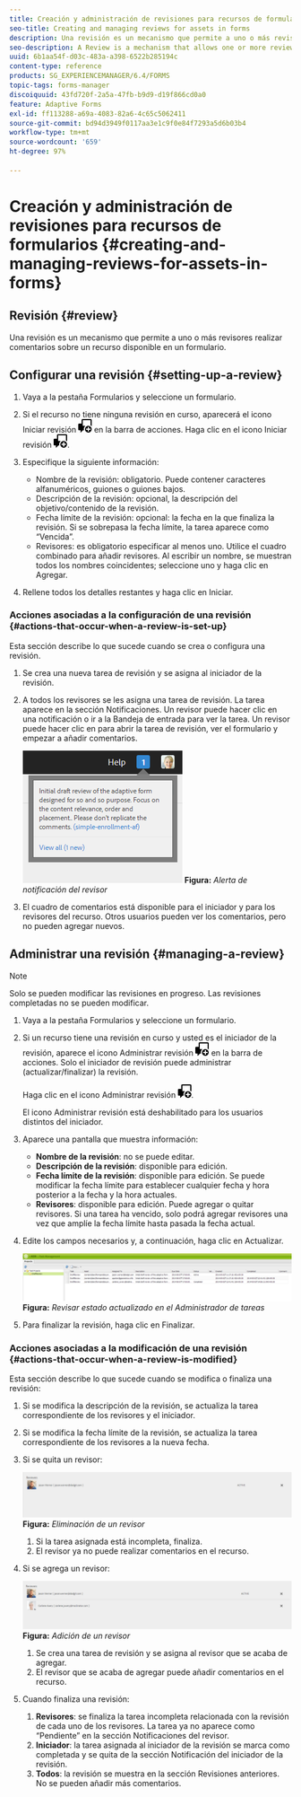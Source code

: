 ```yaml
---
title: Creación y administración de revisiones para recursos de formularios
seo-title: Creating and managing reviews for assets in forms
description: Una revisión es un mecanismo que permite a uno o más revisores realizar comentarios sobre un recurso disponible en un formulario.
seo-description: A Review is a mechanism that allows one or more reviewers to comment on an asset that is available in a form.
uuid: 6b1aa54f-d03c-483a-a398-6522b285194c
content-type: reference
products: SG_EXPERIENCEMANAGER/6.4/FORMS
topic-tags: forms-manager
discoiquuid: 43fd720f-2a5a-47fb-b9d9-d19f866cd0a0
feature: Adaptive Forms
exl-id: ff113288-a69a-4083-82a6-4c65c5062411
source-git-commit: bd94d3949f0117aa3e1c9f0e84f7293a5d6b03b4
workflow-type: tm+mt
source-wordcount: '659'
ht-degree: 97%

---
```


# Creación y administración de revisiones para recursos de formularios {#creating-and-managing-reviews-for-assets-in-forms}

## Revisión {#review}

Una revisión es un mecanismo que permite a uno o más revisores realizar comentarios sobre un recurso disponible en un formulario.

## Configurar una revisión {#setting-up-a-review}

1. Vaya a la pestaña Formularios y seleccione un formulario.
1. Si el recurso no tiene ninguna revisión en curso, aparecerá el icono Iniciar revisión ![aem6forms_review_chat_comment](assets/aem6forms_review_chat_comment.png) en la barra de acciones. Haga clic en el icono Iniciar revisión ![aem6forms_review_chat_comment](assets/aem6forms_review_chat_comment.png).
1. Especifique la siguiente información:

   * Nombre de la revisión: obligatorio. Puede contener caracteres alfanuméricos, guiones o guiones bajos.
   * Descripción de la revisión: opcional, la descripción del objetivo/contenido de la revisión.
   * Fecha límite de la revisión: opcional: la fecha en la que finaliza la revisión. Si se sobrepasa la fecha límite, la tarea aparece como “Vencida”.
   * Revisores: es obligatorio especificar al menos uno. Utilice el cuadro combinado para añadir revisores. Al escribir un nombre, se muestran todos los nombres coincidentes; seleccione uno y haga clic en Agregar.

1. Rellene todos los detalles restantes y haga clic en Iniciar.

### Acciones asociadas a la configuración de una revisión {#actions-that-occur-when-a-review-is-set-up}

Esta sección describe lo que sucede cuando se crea o configura una revisión.

1. Se crea una nueva tarea de revisión y se asigna al iniciador de la revisión.
1. A todos los revisores se les asigna una tarea de revisión. La tarea aparece en la sección Notificaciones. Un revisor puede hacer clic en una notificación o ir a la Bandeja de entrada para ver la tarea. Un revisor puede hacer clic en para abrir la tarea de revisión, ver el formulario y empezar a añadir comentarios.

   ![Alerta de notificación del revisor](assets/noti.png)
   **Figura:** *Alerta de notificación del revisor*

1. El cuadro de comentarios está disponible para el iniciador y para los revisores del recurso. Otros usuarios pueden ver los comentarios, pero no pueden agregar nuevos.

## Administrar una revisión {#managing-a-review}

>[!NOTE]
>
>Solo se pueden modificar las revisiones en progreso. Las revisiones completadas no se pueden modificar.

1. Vaya a la pestaña Formularios y seleccione un formulario.

1. Si un recurso tiene una revisión en curso y usted es el iniciador de la revisión, aparece el icono Administrar revisión ![aem6forms_review_chat_comment](assets/aem6forms_review_chat_comment.png) en la barra de acciones. Solo el iniciador de revisión puede administrar (actualizar/finalizar) la revisión.

   Haga clic en el icono Administrar revisión ![aem6forms_review_chat_comment](assets/aem6forms_review_chat_comment.png).

   El icono Administrar revisión está deshabilitado para los usuarios distintos del iniciador.

1. Aparece una pantalla que muestra información:

   * **Nombre de la revisión**: no se puede editar.
   * **Descripción de la revisión**: disponible para edición.
   * **Fecha límite de la revisión**: disponible para edición. Se puede modificar la fecha límite para establecer cualquier fecha y hora posterior a la fecha y la hora actuales.
   * **Revisores**: disponible para edición. Puede agregar o quitar revisores. Si una tarea ha vencido, solo podrá agregar revisores una vez que amplíe la fecha límite hasta pasada la fecha actual.

1. Edite los campos necesarios y, a continuación, haga clic en Actualizar.

   ![Revisar el estado actualizado en el Administrador de tareas](assets/tskmgr.png)
   **Figura:** *Revisar estado actualizado en el Administrador de tareas*

1. Para finalizar la revisión, haga clic en Finalizar.

### Acciones asociadas a la modificación de una revisión {#actions-that-occur-when-a-review-is-modified}

Esta sección describe lo que sucede cuando se modifica o finaliza una revisión:

1. Si se modifica la descripción de la revisión, se actualiza la tarea correspondiente de los revisores y el iniciador.
1. Si se modifica la fecha límite de la revisión, se actualiza la tarea correspondiente de los revisores a la nueva fecha.

1. Si se quita un revisor:

   ![Eliminación de un revisor](assets/removeduser.png)
   **Figura:** *Eliminación de un revisor*

   1. Si la tarea asignada está incompleta, finaliza.
   1. El revisor ya no puede realizar comentarios en el recurso.

1. Si se agrega un revisor:

   ![Adición de un revisor](assets/addedreviewer.png)
   **Figura:** *Adición de un revisor*

   1. Se crea una tarea de revisión y se asigna al revisor que se acaba de agregar.
   1. El revisor que se acaba de agregar puede añadir comentarios en el recurso.

1. Cuando finaliza una revisión:

   1. **Revisores**: se finaliza la tarea incompleta relacionada con la revisión de cada uno de los revisores. La tarea ya no aparece como “Pendiente” en la sección Notificaciones del revisor.
   1. **Iniciador**: la tarea asignada al iniciador de la revisión se marca como completada y se quita de la sección Notificación del iniciador de la revisión.
   1. **Todos**: la revisión se muestra en la sección Revisiones anteriores. No se pueden añadir más comentarios.
